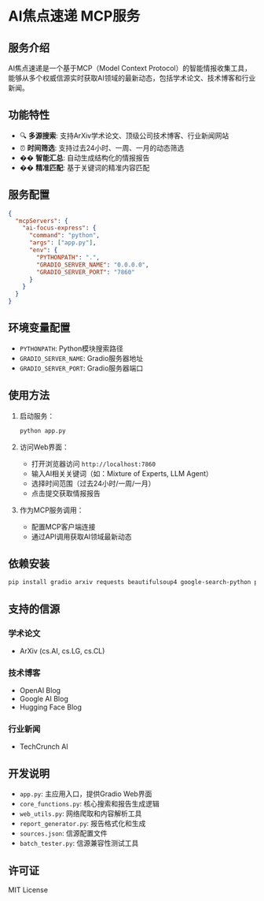 # AI焦点速递 MCP服务

## 服务介绍

AI焦点速递是一个基于MCP（Model Context Protocol）的智能情报收集工具，能够从多个权威信源实时获取AI领域的最新动态，包括学术论文、技术博客和行业新闻。

## 功能特性

- 🔍 **多源搜索**: 支持ArXiv学术论文、顶级公司技术博客、行业新闻网站
- ⏰ **时间筛选**: 支持过去24小时、一周、一月的动态筛选
- �� **智能汇总**: 自动生成结构化的情报报告
- �� **精准匹配**: 基于关键词的精准内容匹配

## 服务配置

```json
{
  "mcpServers": {
    "ai-focus-express": {
      "command": "python",
      "args": ["app.py"],
      "env": {
        "PYTHONPATH": ".",
        "GRADIO_SERVER_NAME": "0.0.0.0",
        "GRADIO_SERVER_PORT": "7860"
      }
    }
  }
}
```

## 环境变量配置

- `PYTHONPATH`: Python模块搜索路径
- `GRADIO_SERVER_NAME`: Gradio服务器地址
- `GRADIO_SERVER_PORT`: Gradio服务器端口

## 使用方法

1. 启动服务：
   ```bash
   python app.py
   ```

2. 访问Web界面：
   - 打开浏览器访问 `http://localhost:7860`
   - 输入AI相关关键词（如：Mixture of Experts, LLM Agent）
   - 选择时间范围（过去24小时/一周/一月）
   - 点击提交获取情报报告

3. 作为MCP服务调用：
   - 配置MCP客户端连接
   - 通过API调用获取AI领域最新动态

## 依赖安装

```bash
pip install gradio arxiv requests beautifulsoup4 google-search-python python-dateutil
```

## 支持的信源

### 学术论文
- ArXiv (cs.AI, cs.LG, cs.CL)

### 技术博客
- OpenAI Blog
- Google AI Blog  
- Hugging Face Blog

### 行业新闻
- TechCrunch AI

## 开发说明

- `app.py`: 主应用入口，提供Gradio Web界面
- `core_functions.py`: 核心搜索和报告生成逻辑
- `web_utils.py`: 网络爬取和内容解析工具
- `report_generator.py`: 报告格式化和生成
- `sources.json`: 信源配置文件
- `batch_tester.py`: 信源兼容性测试工具

## 许可证

MIT License